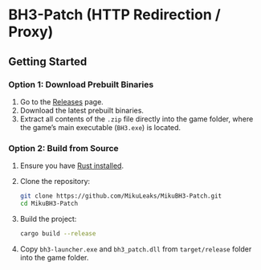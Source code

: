 # BH3-Patch (HTTP Redirection / Proxy)

## Getting Started

### Option 1: Download Prebuilt Binaries

1. Go to the [Releases](https://github.com/MikuLeaks/MikuBH3-Patch/releases) page.
2. Download the latest prebuilt binaries.
3. Extract all contents of the `.zip` file directly into the game folder, where the game’s main executable (`BH3.exe`) is located.

### Option 2: Build from Source

1. Ensure you have [Rust installed](https://www.rust-lang.org/tools/install).
2. Clone the repository:

   ```bash
   git clone https://github.com/MikuLeaks/MikuBH3-Patch.git
   cd MikuBH3-Patch
   ```

3. Build the project:

   ```bash
   cargo build --release
   ```

4. Copy `bh3-launcher.exe` and `bh3_patch.dll` from `target/release` folder into the game folder.
